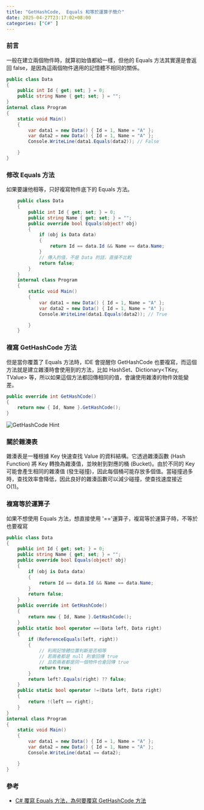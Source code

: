 ```yaml
---
title: "GetHashCode,  Equals 和等於運算子簡介"
date: 2025-04-27T23:17:02+08:00
categories: ["C#" ]
---
```

### 前言
一般在建立兩個物件時，就算初始值都給一樣，但他的 Equals 方法其實還是會返回 false，是因為這兩個物件適用的記憶體不相同的關係。
```C#
public class Data
{
    public int Id { get; set; } = 0;
    public string Name { get; set; } = "";
}
internal class Program
{
    static void Main()
    {
        var data1 = new Data() { Id = 1, Name = "A" };
        var data2 = new Data() { Id = 1, Name = "A" };
        Console.WriteLine(data1.Equals(data2)); // False

    }
}
```
### 修改 Equals 方法
如果要讓他相等，只好複寫物件底下的 Equals 方法。
```C#
    public class Data
    {
        public int Id { get; set; } = 0;
        public string Name { get; set; } = "";
        public override bool Equals(object? obj)
        {
            if (obj is Data data)
            {
                return Id == data.Id && Name == data.Name;
            }
			// 傳入的值，不是 Data 的話，直接不比較
            return false;
        }
    }
    internal class Program
    {
        static void Main()
        {
            var data1 = new Data() { Id = 1, Name = "A" };
            var data2 = new Data() { Id = 1, Name = "A" };
            Console.WriteLine(data1.Equals(data2)); // True

        }
    }
```
### 複寫 GetHashCode 方法
但是當你覆蓋了 Equals 方法時，IDE 會提醒你 GetHashCode 也要複寫，而這個方法就是建立雜湊時會使用到的方法，比如 HashSet<T>、Dictionary<TKey, TValue> 等，所以如果這個方法都回傳相同的值，會讓使用雜湊的物件效能變差。
```C#
public override int GetHashCode()
{
    return new { Id, Name }.GetHashCode();
}
```
![GetHashCode Hint](/images/20250427/1.jpg "getHashCode_hint")  
### 關於雜湊表
雜湊表是一種根據 Key 快速查找 Value 的資料結構。它透過雜湊函數 (Hash Function) 將 Key 轉換為雜湊值，並映射到對應的桶 (Bucket)。由於不同的 Key 可能會產生相同的雜湊值 (發生碰撞)，因此每個桶可能存放多個值。當碰撞過多時，查找效率會降低，因此良好的雜湊函數可以減少碰撞，使查找速度接近 O(1)。
### 複寫等於運算子
如果不想使用 Equals 方法，想直接使用 '=='運算子，複寫等於運算子時，不等於也要複寫
```C#
public class Data
{
    public int Id { get; set; } = 0;
    public string Name { get; set; } = "";
    public override bool Equals(object? obj)
    {
        if (obj is Data data)
        {
            return Id == data.Id && Name == data.Name;
        }
        return false;
    }
    public override int GetHashCode()
    {
        return new { Id, Name }.GetHashCode();
    }
    public static bool operator ==(Data left, Data right)
    {
        if (ReferenceEquals(left, right))
        {
            // 利用記憶體位置判斷是否相等
            // 若兩者都是 null 則會回傳 true
			// 且若兩者都是同一個物件也會回傳 true
            return true;
        }
        return left?.Equals(right) ?? false;
    }
    public static bool operator !=(Data left, Data right)
    {
        return !(left == right);
    }
}
internal class Program
{
    static void Main()
    {
        var data1 = new Data() { Id = 1, Name = "A" };
        var data2 = new Data() { Id = 1, Name = "A" };
        Console.WriteLine(data1 == data2);

    }
}
```
### 參考
- [C# 覆寫 Equals 方法，為何要覆寫 GetHashCode 方法](https://sam.webspace.tw/2022/07/24/csharp_override_equals_and_gethashcode/)  